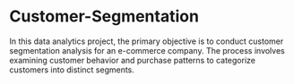 # Customer-Segmentation
In this data analytics project, the primary objective is to conduct customer segmentation analysis for an e-commerce company. The process involves examining customer behavior and purchase patterns to categorize customers into distinct segments.
